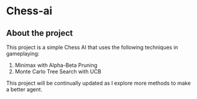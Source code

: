 # Chess-ai

## About the project
This project is a simple Chess AI that uses the following techniques in gameplaying:
1. Minimax with Alpha-Beta Pruning
2. Monte Carlo Tree Search with UCB

This project will be continually updated as I explore more methods to make a better agent.
